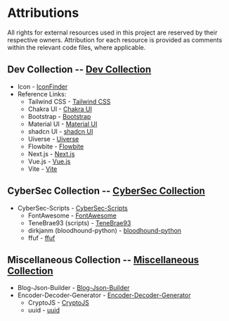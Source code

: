 # Attributions

All rights for external resources used in this project are reserved by their respective owners. Attribution for each resource is provided as comments within the relevant code files, where applicable.

## Dev Collection -- [Dev Collection](https://github.com/DarshanAguru/jac/tree/main/devCollection)
- Icon - [IconFinder](https://www.iconfinder.com/)
- Reference Links: 
    - Tailwind CSS - [Tailwind CSS](https://tailwindcss.com/)
    - Chakra UI - [Chakra UI](https://chakra-ui.com/)
    - Bootstrap - [Bootstrap](https://getbootstrap.com/)
    - Material UI - [Material UI](https://mui.com/)
    - shadcn UI - [shadcn UI](https://ui.shadcn.com/)
    - Uiverse - [Uiverse](https://uiverse.io/)
    - Flowbite - [Flowbite](https://flowbite.com/)
    - Next.js - [Next.js](https://nextjs.org/)
    - Vue.js - [Vue.js](https://vuejs.org/)
    - Vite - [Vite](https://vitejs.dev/)


## CyberSec Collection -- [CyberSec Collection](https://github.com/DarshanAguru/jac/tree/main/cyberSecCollection)
- CyberSec-Scripts - [CyberSec-Scripts](https://github.com/DarshanAguru/jac/tree/main/cyberSecCollection/cyberSecScripts)
    - FontAwesome - [FontAwesome](https://fontawesome.com/)
    - TeneBrae93 (scripts) - [TeneBrae93](https://github.com/TeneBrae93/offensivesecurity )
    - dirkjanm (bloodhound-python) - [bloodhound-python](https://github.com/dirkjanm/BloodHound.py)
    - ffuf - [ffuf](https://github.com/ffuf/ffuf)

## Miscellaneous Collection -- [Miscellaneous Collection](https://github.com/DarshanAguru/jac/tree/main/miscellaneousCollection)
- Blog-Json-Builder - [Blog-Json-Builder](https://github.com/DarshanAguru/jac/tree/main/miscellaneousCollection/blog-json-builder)
- Encoder-Decoder-Generator - [Encoder-Decoder-Generator](https://github.com/DarshanAguru/jac/tree/main/miscellaneousCollection/encoder-decoder)
    - CryptoJS - [CryptoJS](https://github.com/brix/crypto-js)
    - uuid - [uuid](https://github.com/uuidjs/uuid)

